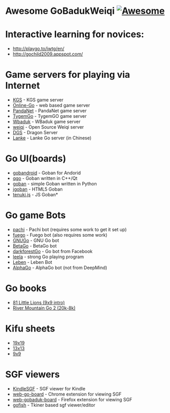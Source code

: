 # Awesome GoBadukWeiqi  [![Awesome](https://cdn.rawgit.com/sindresorhus/awesome/d7305f38d29fed78fa85652e3a63e154dd8e8829/media/badge.svg)](https://github.com/sindresorhus/awesome)



# Interactive learning for novices:
* http://playgo.to/iwtg/en/
* http://gochild2009.appspot.com/

# Game servers for playing via Internet
* [KGS](http://www.gokgs.com/) - KGS game server
* [Online-Go](https://online-go.com/) - web based game server
* [PandaNet](http://pandanet-igs.com/communities/pandanet) - PandaNet game server
* [TygemGo](http://www.tygemgo.com/) - TygemGO game server
* [Wbaduk](http://www.wbaduk.com/) - WBaduk game server
* [weiqi](https://gitlab.com/mibitzi/weiqi.gs) - Open Source Weiqi server
* [DGS](http://www.dragongoserver.net/) - Dragon Server
* [Lanke](http://lanke.cc/) - Lanke Go server (in Chinese)


# Go UI(boards)
* [gobandroid](https://github.com/ligi/gobandroid) - Goban for Andorid
* [qgo](https://github.com/pzorin/qgo) - Goban written in C++/Qt
* [goban](https://github.com/eagleflo/goban) - simple Goban written in Python
* [jgoban](https://github.com/parroit/jgoban) -  HTML5 Goban
* [tenuki.js](https://github.com/aprescott/tenuki.js) - JS Goban* 

# Go game Bots
* [pachi](https://github.com/pasky/pachi) - Pachi bot (requires some work to get it set up)
* [fuego](http://fuego.sourceforge.net/) - Fuego bot (also requires some work)
* [GNUGo](http://www.gnu.org/software/gnugo/beta.html) - GNU Go bot
* [BetaGo](https://github.com/maxpumperla/betago) -  BetaGo bot
* [darkforestGo](https://github.com/facebookresearch/darkforestGo) - Go bot from Facebook
* [leela](http://www.sjeng.org/leela.html) - strong Go playing program
* [Leben](https://github.com/stephenmartindale/kgs-leben) - Leben  Bot
* [AlphaGo](https://github.com/tempbottle/AlphaGo) - AlphaGo bot (not from DeepMind)
 
# Go books
* [81 Little Lions (9x9 intro)](http://cdn.online-go.com/81_little_lions.pdf) 
* [River Mountain Go 2 (20k-8k)](http://tigersmouth.org/downloads/RiverMtnGo-20k-8k.pdf) 

# Kifu sheets
* [19x19](http://cdn.online-go.com/kifu-en-19x19.pdf)
* [13x13](http://cdn.online-go.com/kifu-en-13x13.pdf)
* [9x9](http://cdn.online-go.com/kifu-en-9x9.pdf)

# SGF viewers
* [KindleSGF](https://github.com/apetresc/KindleGoban) - SGF viewer for Kindle
* [web-go-board](https://chrome.google.com/webstore/detail/web-go-board/cdmhoehokaoghadonjfdbhieajggfbmd) - Chrome extension for viewing SGF
* [web-gobaduk-board](https://addons.mozilla.org/ru/firefox/addon/web-gobaduk-board/)  - Firefox  extension for viewing SGF
* [gofish](https://github.com/fohristiwhirl/gofish) -  Tkiner based sgf viewer/editor
